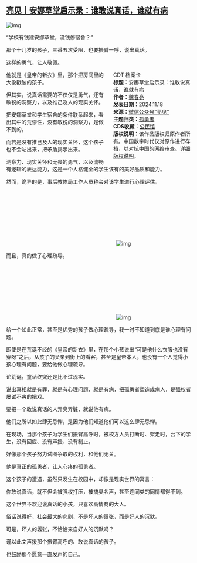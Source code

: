 <!--1731943760000-->
[亮见｜安娜草堂启示录：谁敢说真话，谁就有病](https://chinadigitaltimes.net/chinese/713220.html)
------

<p><img decoding="async" src="https://chinadigitaltimes.net/chinese/files/2024/11/post-713220-673b5a9b472c0.png" alt="img"></p><p>“学校有钱建安娜草堂，没钱修宿舍？”</p><p>那个十几岁的孩子，三番五次受阻，也要振臂一呼，说出真话。</p><p>这样的勇气，让人敬佩。</p><div style="width:42%;float:right;padding-left:20px;"><div class="su-spoiler su-spoiler-style-fancy su-spoiler-icon-chevron-circle" data-scroll-offset="0" data-anchor-in-url="no"><div class="su-spoiler-title" tabindex="0" role="button"><span class="su-spoiler-icon"></span>CDT 档案卡</div><div class="su-spoiler-content su-u-clearfix su-u-trim"><strong>标题：</strong>安娜草堂启示录：谁敢说真话，谁就有病<br><strong>作者：</strong><a href="https://chinadigitaltimes.net/space/亮见" target="_blank">魏春亮</a><br><strong>发表日期：</strong>2024.11.18<br><strong>来源：</strong><a href="https://web.archive.org/web/https://mp.weixin.qq.com/s/TCHcF7pGXWGRuuIPOaSr6g" target="_blank">微信公众号“亮见”</a><br><strong>主题归类：</strong><a href="https://chinadigitaltimes.net/space/孤勇者" target="_blank">孤勇者</a><br><strong>CDS收藏：</strong><a href="https://chinadigitaltimes.net/space/%E5%85%AC%E6%B0%91%E9%A6%86" target="_blank" rel="noopener">公民馆</a><br><strong>版权说明：</strong>该作品版权归原作者所有。中国数字时代仅对原作进行存档，以对抗中国的网络审查。<a href="https://chinadigitaltimes.net/chinese/copyright">详细版权说明</a>。</div></div></div><p>他就是《皇帝的新衣》里，那个把房间里的大象戳破的孩子。</p><p>但其实，说真话需要的不仅仅是勇气，还有敏锐的洞察力，以及推己及人的现实关怀。</p><p>把安娜草堂和学生宿舍的条件联系起来，看出其中的荒谬性，没有敏锐的洞察力，是做不到的。</p><p>而若是没有推己及人的现实关怀，这个孩子也不会站出来，把矛盾揭示出来。</p><p>洞察力、现实关怀和无畏的勇气，以及流畅有逻辑的表达能力，这是一个人格健全的学生该有的美好品质和能力。</p><p>然而，诡异的是，事后教体局工作人员称会对该学生进行心理评估。</p><p><img decoding="async" src="data:image/svg+xml,%3Csvg%20xmlns='http://www.w3.org/2000/svg'%20viewBox='0%200%200%200'%3E%3C/svg%3E" alt="img" data-lazy-src="https://chinadigitaltimes.net/chinese/files/2024/11/post-713220-673b5a9b69627."><noscript><img decoding="async" src="https://chinadigitaltimes.net/chinese/files/2024/11/post-713220-673b5a9b69627." alt="img"></noscript></p><p>而且，真的做了心理疏导。</p><p><img decoding="async" src="data:image/svg+xml,%3Csvg%20xmlns='http://www.w3.org/2000/svg'%20viewBox='0%200%200%200'%3E%3C/svg%3E" alt="img" data-lazy-src="https://chinadigitaltimes.net/chinese/files/2024/11/post-713220-673b5a9ba9512.png"><noscript><img decoding="async" src="https://chinadigitaltimes.net/chinese/files/2024/11/post-713220-673b5a9ba9512.png" alt="img"></noscript></p><p>给一个如此正常，甚至是优秀的孩子做心理疏导，我一时不知道到底是谁心理有问题。</p><p>即使是在荒诞不经的《皇帝的新衣》里，在那个小孩说出“可是他什么衣服也没有穿呀”之后，从孩子的父亲到街上的看客，甚至是皇帝本人，也没有一个人觉得小孩心理有问题，要给他做心理疏导。</p><p>论荒诞，童话终究还是比不过现实。</p><p>说出真相就是有罪，就是有心理问题，就是有病，把孤勇者塑造成病人，是强权者屡试不爽的把戏。</p><p>要把一个敢说真话的人弄臭弄脏，就说他有病。</p><p>他们之所以如此肆无忌惮，是因为他们知道他们可以这么肆无忌惮。</p><p>在现场，当那个孩子为学生们振臂高呼时，被校方人员打断时、架走时，台下的学生，没有回应、没有声援、没有制止。</p><p>好像那个孩子努力试图争取的权利，和他们无关。</p><p>他是真正的孤勇者，让人心疼的孤勇者。</p><p>这个孩子的遭遇，虽然只发生在校园中，却像是现实世界的寓言：</p><p>你敢说真话，就不但会被强权打压，被搞臭名声，甚至连同类的同情都得不到。</p><p>这个世界不欢迎说真话的小孩，只喜欢高情商的大人。</p><p>俗话说得好，社会最大的悲剧，不是坏人的嚣张，而是好人的沉默。</p><p>可是，坏人的嚣张，不恰恰来自好人的沉默吗？</p><p>谨以此文声援那个振臂高呼的、敢说真话的孩子。</p><p>也鼓励那个愿意一直发声的自己。</p><div class="addtoany_share_save_container addtoany_content addtoany_content_bottom"><div class="a2a_kit a2a_kit_size_32 addtoany_list" data-a2a-url="https://chinadigitaltimes.net/chinese/713220.html" data-a2a-title="亮见｜安娜草堂启示录：谁敢说真话，谁就有病"><a class="a2a_button_facebook" href="https://www.addtoany.com/add_to/facebook?linkurl=https%3A%2F%2Fchinadigitaltimes.net%2Fchinese%2F713220.html&amp;linkname=%E4%BA%AE%E8%A7%81%EF%BD%9C%E5%AE%89%E5%A8%9C%E8%8D%89%E5%A0%82%E5%90%AF%E7%A4%BA%E5%BD%95%EF%BC%9A%E8%B0%81%E6%95%A2%E8%AF%B4%E7%9C%9F%E8%AF%9D%EF%BC%8C%E8%B0%81%E5%B0%B1%E6%9C%89%E7%97%85" title="Facebook" rel="nofollow noopener" target="_blank"></a><a class="a2a_button_twitter" href="https://www.addtoany.com/add_to/twitter?linkurl=https%3A%2F%2Fchinadigitaltimes.net%2Fchinese%2F713220.html&amp;linkname=%E4%BA%AE%E8%A7%81%EF%BD%9C%E5%AE%89%E5%A8%9C%E8%8D%89%E5%A0%82%E5%90%AF%E7%A4%BA%E5%BD%95%EF%BC%9A%E8%B0%81%E6%95%A2%E8%AF%B4%E7%9C%9F%E8%AF%9D%EF%BC%8C%E8%B0%81%E5%B0%B1%E6%9C%89%E7%97%85" title="Twitter" rel="nofollow noopener" target="_blank"></a><a class="a2a_button_telegram" href="https://www.addtoany.com/add_to/telegram?linkurl=https%3A%2F%2Fchinadigitaltimes.net%2Fchinese%2F713220.html&amp;linkname=%E4%BA%AE%E8%A7%81%EF%BD%9C%E5%AE%89%E5%A8%9C%E8%8D%89%E5%A0%82%E5%90%AF%E7%A4%BA%E5%BD%95%EF%BC%9A%E8%B0%81%E6%95%A2%E8%AF%B4%E7%9C%9F%E8%AF%9D%EF%BC%8C%E8%B0%81%E5%B0%B1%E6%9C%89%E7%97%85" title="Telegram" rel="nofollow noopener" target="_blank"></a><a class="a2a_button_reddit" href="https://www.addtoany.com/add_to/reddit?linkurl=https%3A%2F%2Fchinadigitaltimes.net%2Fchinese%2F713220.html&amp;linkname=%E4%BA%AE%E8%A7%81%EF%BD%9C%E5%AE%89%E5%A8%9C%E8%8D%89%E5%A0%82%E5%90%AF%E7%A4%BA%E5%BD%95%EF%BC%9A%E8%B0%81%E6%95%A2%E8%AF%B4%E7%9C%9F%E8%AF%9D%EF%BC%8C%E8%B0%81%E5%B0%B1%E6%9C%89%E7%97%85" title="Reddit" rel="nofollow noopener" target="_blank"></a><a class="a2a_button_whatsapp" href="https://www.addtoany.com/add_to/whatsapp?linkurl=https%3A%2F%2Fchinadigitaltimes.net%2Fchinese%2F713220.html&amp;linkname=%E4%BA%AE%E8%A7%81%EF%BD%9C%E5%AE%89%E5%A8%9C%E8%8D%89%E5%A0%82%E5%90%AF%E7%A4%BA%E5%BD%95%EF%BC%9A%E8%B0%81%E6%95%A2%E8%AF%B4%E7%9C%9F%E8%AF%9D%EF%BC%8C%E8%B0%81%E5%B0%B1%E6%9C%89%E7%97%85" title="WhatsApp" rel="nofollow noopener" target="_blank"></a><a class="a2a_button_email" href="https://www.addtoany.com/add_to/email?linkurl=https%3A%2F%2Fchinadigitaltimes.net%2Fchinese%2F713220.html&amp;linkname=%E4%BA%AE%E8%A7%81%EF%BD%9C%E5%AE%89%E5%A8%9C%E8%8D%89%E5%A0%82%E5%90%AF%E7%A4%BA%E5%BD%95%EF%BC%9A%E8%B0%81%E6%95%A2%E8%AF%B4%E7%9C%9F%E8%AF%9D%EF%BC%8C%E8%B0%81%E5%B0%B1%E6%9C%89%E7%97%85" title="Email" rel="nofollow noopener" target="_blank"></a><a class="a2a_button_copy_link" href="https://www.addtoany.com/add_to/copy_link?linkurl=https%3A%2F%2Fchinadigitaltimes.net%2Fchinese%2F713220.html&amp;linkname=%E4%BA%AE%E8%A7%81%EF%BD%9C%E5%AE%89%E5%A8%9C%E8%8D%89%E5%A0%82%E5%90%AF%E7%A4%BA%E5%BD%95%EF%BC%9A%E8%B0%81%E6%95%A2%E8%AF%B4%E7%9C%9F%E8%AF%9D%EF%BC%8C%E8%B0%81%E5%B0%B1%E6%9C%89%E7%97%85" title="Copy Link" rel="nofollow noopener" target="_blank"></a><a class="a2a_dd addtoany_share_save addtoany_share" href="https://www.addtoany.com/share"></a></div></div>

